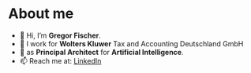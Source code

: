 # About me

- 👋 Hi, I’m **Gregor Fischer**.
- 💞️ I work for **Wolters Kluwer** Tax and Accounting Deutschland GmbH
- 👀 as **Principal Architect** for **Artificial Intelligence**.
- 📫 Reach me at: [LinkedIn](https://www.linkedin.com/in/fischergregor)


<!---
- 👀 I’m interested in ...
- 🌱 I’m currently learning ...
- 💞️ I’m looking to collaborate on ...
- 📫 How to reach me ...

gregorfischer-wk/gregorfischer-wk is a ✨ special ✨ repository because its `README.md` (this file) appears on your GitHub profile.
You can click the Preview link to take a look at your changes.
--->
